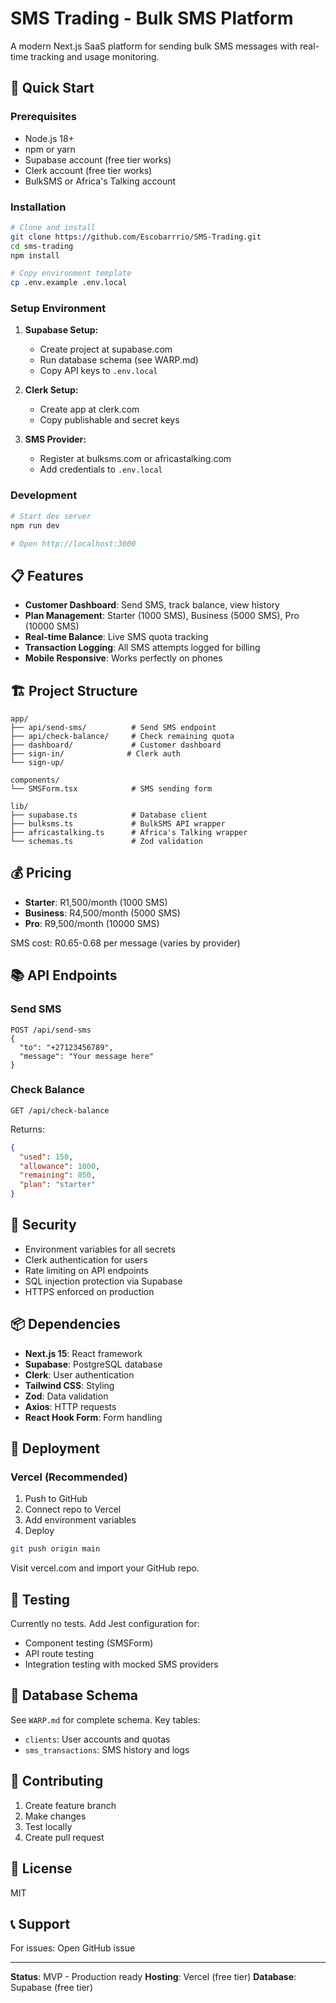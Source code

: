 # SMS Trading - Bulk SMS Platform

A modern Next.js SaaS platform for sending bulk SMS messages with real-time tracking and usage monitoring.

## 🚀 Quick Start

### Prerequisites
- Node.js 18+
- npm or yarn
- Supabase account (free tier works)
- Clerk account (free tier works)
- BulkSMS or Africa's Talking account

### Installation

```bash
# Clone and install
git clone https://github.com/Escobarrrio/SMS-Trading.git
cd sms-trading
npm install

# Copy environment template
cp .env.example .env.local
```

### Setup Environment

1. **Supabase Setup:**
   - Create project at supabase.com
   - Run database schema (see WARP.md)
   - Copy API keys to `.env.local`

2. **Clerk Setup:**
   - Create app at clerk.com
   - Copy publishable and secret keys

3. **SMS Provider:**
   - Register at bulksms.com or africastalking.com
   - Add credentials to `.env.local`

### Development

```bash
# Start dev server
npm run dev

# Open http://localhost:3000
```

## 📋 Features

- **Customer Dashboard**: Send SMS, track balance, view history
- **Plan Management**: Starter (1000 SMS), Business (5000 SMS), Pro (10000 SMS)
- **Real-time Balance**: Live SMS quota tracking
- **Transaction Logging**: All SMS attempts logged for billing
- **Mobile Responsive**: Works perfectly on phones

## 🏗️ Project Structure

```
app/
├── api/send-sms/          # Send SMS endpoint
├── api/check-balance/     # Check remaining quota
├── dashboard/             # Customer dashboard
├── sign-in/              # Clerk auth
└── sign-up/

components/
└── SMSForm.tsx            # SMS sending form

lib/
├── supabase.ts            # Database client
├── bulksms.ts             # BulkSMS API wrapper
├── africastalking.ts      # Africa's Talking wrapper
└── schemas.ts             # Zod validation
```

## 💰 Pricing

- **Starter**: R1,500/month (1000 SMS)
- **Business**: R4,500/month (5000 SMS)
- **Pro**: R9,500/month (10000 SMS)

SMS cost: R0.65-0.68 per message (varies by provider)

## 📚 API Endpoints

### Send SMS
```
POST /api/send-sms
{
  "to": "+27123456789",
  "message": "Your message here"
}
```

### Check Balance
```
GET /api/check-balance
```

Returns:
```json
{
  "used": 150,
  "allowance": 1000,
  "remaining": 850,
  "plan": "starter"
}
```

## 🔐 Security

- Environment variables for all secrets
- Clerk authentication for users
- Rate limiting on API endpoints
- SQL injection protection via Supabase
- HTTPS enforced on production

## 📦 Dependencies

- **Next.js 15**: React framework
- **Supabase**: PostgreSQL database
- **Clerk**: User authentication
- **Tailwind CSS**: Styling
- **Zod**: Data validation
- **Axios**: HTTP requests
- **React Hook Form**: Form handling

## 🚢 Deployment

### Vercel (Recommended)

1. Push to GitHub
2. Connect repo to Vercel
3. Add environment variables
4. Deploy

```bash
git push origin main
```

Visit vercel.com and import your GitHub repo.

## 🧪 Testing

Currently no tests. Add Jest configuration for:
- Component testing (SMSForm)
- API route testing
- Integration testing with mocked SMS providers

## 📝 Database Schema

See `WARP.md` for complete schema. Key tables:
- `clients`: User accounts and quotas
- `sms_transactions`: SMS history and logs

## 🤝 Contributing

1. Create feature branch
2. Make changes
3. Test locally
4. Create pull request

## 📄 License

MIT

## 📞 Support

For issues: Open GitHub issue

---

**Status**: MVP - Production ready
**Hosting**: Vercel (free tier)
**Database**: Supabase (free tier)
